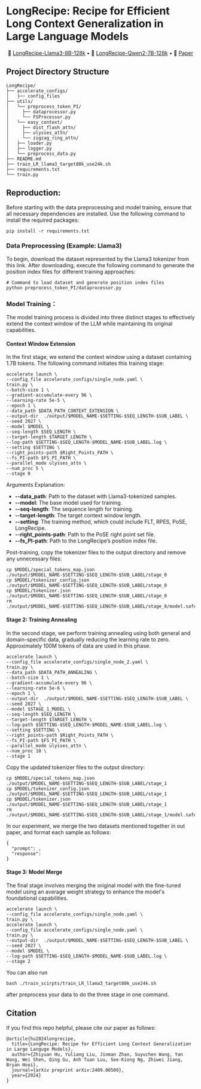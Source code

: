 # LongRecipe: Recipe for Efficient Long Context Generalization in Large Language Models

<p align="center">
    🤗 <a href="https://huggingface.co/zhiyuanhucs/LongRecipe-Llama3-8B-128k" target="_blank">LongRecipe-Llama3-8B-128k</a>  • 🤗 <a href="https://huggingface.co/zhiyuanhucs/LongRecipe-Qwen2-7B-128k" target="_blank">LongRecipe-Qwen2-7B-128k</a> • 📃 <a href="https://arxiv.org/abs/2409.00509" target="_blank">Paper</a>


## Project Directory Structure


```
LongRecipe/
├── accelerate_configs/
│   ├── config_files
├── utils/
│   └── preprocess_token_PI/
│     ├── dataprocessor.py
│     └── FSProcessor.py
│   └── easy_context/
│     ├── dist_flash_attn/
│     ├── ulysses_attn/
│     └── zigzag_ring_attn/
│   ├── loader.py
│   ├── logger.py
│   └── preprocess_data.py
├── README.md
├── train_LR_llama3_target80k_use24k.sh
├── requirements.txt
└── train.py
```

## Reproduction:

Before starting with the data preprocessing and model training, ensure that all necessary dependencies are installed. Use the following command to install the required packages:

`pip install -r requirements.txt`

### Data Preprocessing (Example: Llama3)

To begin, download the dataset represented by the Llama3 tokenizer from this link. After downloading, execute the following command to generate the position index files for different training approaches:


```
# Command to load dataset and generate position index files
python preprocess_token_PI/dataprocessor.py
```


### Model Training：

The model training process is divided into three distinct stages to effectively extend the context window of the LLM while maintaining its original capabilities.

#### Context Window Extension

In the first stage, we extend the context window using a dataset containing 1.7B tokens. The following command initiates this training stage:


```
accelerate launch \
--config_file accelerate_configs/single_node.yaml \
train.py \
--batch-size 1 \
--gradient-accumulate-every 96 \
--learning-rate 5e-5 \
--epoch 1 \
--data_path $DATA_PATH_CONTEXT_EXTENSION \
--output-dir  ./output/$MODEL_NAME-$SETTING-$SEQ_LENGTH-$SUB_LABEL \
--seed 2027 \
--model $MODEL \
--seq-length $SEQ_LENGTH \
--target-length $TARGET_LENGTH \
--log-path $SETTING-$SEQ_LENGTH-$MODEL_NAME-$SUB_LABEL.log \
--setting $SETTING \
--right_points-path $Right_Points_PATH \
--fs_PI-path $FS_PI_PATH \
--parallel_mode ulysses_attn \
--num_proc 5 \
--stage 0
```


Arguments Explanation:
* **--data_path**: Path to the dataset with Llama3-tokenized samples.
* **--model**: The base model used for training.
* **--seq-length**: The sequence length for training.
* **--target-length**: The target context window length.
* **--setting**: The training method, which could include FLT, RPES, PoSE, LongRecipe.
* **--right_points-path**: Path to the PoSE right point set file.
* **--fs_PI-path**: Path to the LongRecipe’s position index file.

Post-training, copy the tokenizer files to the output directory and remove any unnecessary files:

```
cp $MODEL/special_tokens_map.json ./output/$MODEL_NAME-$SETTING-$SEQ_LENGTH-$SUB_LABEL/stage_0
cp $MODEL/tokenizer_config.json ./output/$MODEL_NAME-$SETTING-$SEQ_LENGTH-$SUB_LABEL/stage_0
cp $MODEL/tokenizer.json ./output/$MODEL_NAME-$SETTING-$SEQ_LENGTH-$SUB_LABEL/stage_0
rm ./output/$MODEL_NAME-$SETTING-$SEQ_LENGTH-$SUB_LABEL/stage_0/model.safetensors
```

#### Stage 2: Training Annealing


In the second stage, we perform training annealing using both general and domain-specific data, gradually reducing the learning rate to zero. Approximately 100M tokens of data are used in this phase.
```
accelerate launch \
--config_file accelerate_configs/single_node_2.yaml \
train.py \
--data_path $DATA_PATH_ANNEALING \
--batch-size 1 \
--gradient-accumulate-every 96 \
--learning-rate 5e-6 \
--epoch 1 \
--output-dir  ./output/$MODEL_NAME-$SETTING-$SEQ_LENGTH-$SUB_LABEL \
--seed 2027 \
--model $STAGE_1_MODEL \
--seq-length $SEQ_LENGTH \
--target-length $TARGET_LENGTH \
--log-path $SETTING-$SEQ_LENGTH-$MODEL_NAME-$SUB_LABEL.log \
--setting $SETTING \
--right_points-path $Right_Points_PATH \
--fs_PI-path $FS_PI_PATH \
--parallel_mode ulysses_attn \
--num_proc 10 \
--stage 1
```

Copy the updated tokenizer files to the output directory:

```
cp $MODEL/special_tokens_map.json ./output/$MODEL_NAME-$SETTING-$SEQ_LENGTH-$SUB_LABEL/stage_1
cp $MODEL/tokenizer_config.json ./output/$MODEL_NAME-$SETTING-$SEQ_LENGTH-$SUB_LABEL/stage_1
cp $MODEL/tokenizer.json ./output/$MODEL_NAME-$SETTING-$SEQ_LENGTH-$SUB_LABEL/stage_1
rm ./output/$MODEL_NAME-$SETTING-$SEQ_LENGTH-$SUB_LABEL/stage_1/model.safetensors
```

In our experiment, we merge the two datasets mentioned together in out paper, and format each sample as follows: 

```
{
  "prompt": ,
  "response": 
}
```

#### Stage 3: Model Merge

The final stage involves merging the original model with the fine-tuned model using an average weight strategy to enhance the model's foundational capabilities.

```
accelerate launch \
--config_file accelerate_configs/single_node.yaml \
train.py \
accelerate launch \
--config_file accelerate_configs/single_node.yaml \
train.py \
--output-dir  ./output/$MODEL_NAME-$SETTING-$SEQ_LENGTH-$SUB_LABEL \
--seed 2027 \
--model $MODEL \
--log-path $SETTING-$SEQ_LENGTH-$MODEL_NAME-$SUB_LABEL.log \
--stage 2
```

You can also run

```
bash ./train_scirpts/train_LR_llama3_target80k_use24k.sh
```

after preprocess your data to do the three stage in one command.

<!-- 
### Evaluation

Before conducting the evaluation of our method, you need to configure a new environment for it.

`pip install -r env_requirements.txt`

Once you train the model successfully, you can find the model files in the corresponding path you config

#### Evaluation for GSM8k, HumanEval, MMLU, LongBench and LooGLE
```
cd test_others
python infer.py \
— model_path XXXX \ ## path of model file
— tag XXX \ ## the name for model and method, such as llama_3_8b_pose_80_24
— ability all \  ## you can also select one of these options 'GSM8k', 'HumanEval', 'MMLU', 'LongBench', 'LooGLE'
— eval_time 3
```

#### Evaluation for Ruler
cd Ruler/scripts
```
sh run.sh model_name model_path synthetic
```
**model_name** is like llama3_8b_full_stage1_0820
**model_path** the path for model files
**synthetic** indicates the synthetic.yaml

#### Check the final evaluation scores for different benchmarks.
-->


## Citation

If you find this repo helpful, please cite our paper as follows:

```
@article{hu2024longrecipe,
  title={LongRecipe: Recipe for Efficient Long Context Generalization in Large Languge Models},
  author={Zhiyuan Hu, Yuliang Liu, Jinman Zhao, Suyuchen Wang, Yan Wang, Wei Shen, Qing Gu, Anh Tuan Luu, See-Kiong Ng, Zhiwei Jiang, Bryan Hooi},
  journal={arXiv preprint arXiv:2409.00509},
  year={2024}
}
```
